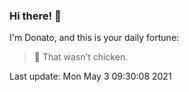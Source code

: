 ### Hi there! 👋 

I'm Donato, and this is your daily fortune:

> 🥠 That wasn’t chicken.

Last update: Mon May  3 09:30:08 2021
